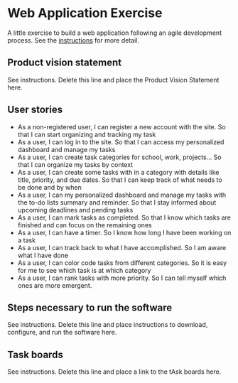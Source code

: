 # Web Application Exercise

A little exercise to build a web application following an agile development process. See the [instructions](instructions.md) for more detail.

## Product vision statement

See instructions. Delete this line and place the Product Vision Statement here.

## User stories

- As a non-registered user, I can register a new account with the site. So that I can start organizing and tracking my task
- As a user, I can log in to the site. So that I can access my personalized dashboard and manage my tasks
- As a user, I can create task categories for school, work, projects... So that I can organize my tasks by context
- As a user, I can create some tasks with in a category with details like title, priority, and due dates. So that I can keep track of what needs to be done and by when
- As a user, I can my personalized dashboard and manage my tasks with the to-do lists summary and reminder. So that I stay informed about upcoming deadlines and pending tasks
- As a user, I can mark tasks as completed. So that I know which tasks are finished and can focus on the remaining ones
- As a user, I can have a timer. So I know how long I have been working on a task
- As a user, I can track back to what I have accomplished. So I am aware what I have done
- As a user, I can color code tasks from different categories. So it is easy for me to see which task is at which category
- As a user, I can rank tasks with more priority. So I can tell myself which ones are more emergent.

## Steps necessary to run the software

See instructions. Delete this line and place instructions to download, configure, and run the software here.

## Task boards

See instructions. Delete this line and place a link to the tAsk boards here.
